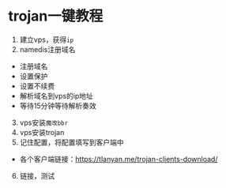 # trojan一键教程
1. 建立vps，获得`ip`
2. namedis注册域名
  * 注册域名
  * 设置保护
  * 设置不续费
  * 解析域名到vps的ip地址
  * 等待15分钟等待解析奏效
3. vps安装`魔改bbr`
4. vps安装trojan
5. 记住配置，将配置填写到客户端中
  * 各个客户端链接：https://tlanyan.me/trojan-clients-download/
6. 链接，测试
